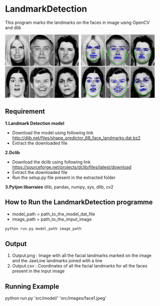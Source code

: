 # LandmarkDetection
This program marks the landmarks on the faces in image using OpenCV and dlib

![](/src/images/face_m.jpeg). 
![](/src/images/face_m_o.jpeg)

## Requirement
**1.Landmark Detection model**
* Download the model using following link http://dlib.net/files/shape_predictor_68_face_landmarks.dat.bz2
* Extract the downloaded file

**2.Dclib**
* Download the dclib using following link https://sourceforge.net/projects/dclib/files/latest/download
* Extract the downloaded file
* Run the setup.py file present in the extracted folder

**3.Pytjon libarraies**
dlib, pandas, numpy, sys, dlib, cv2

## How to Run the LandmarkDetection programme
* model_path = path_to_the_model_dat_file
* image_path = path_to_the_imput_image
```bash
python run.py model_path image_path
```


## Output
1. Output.png : Image with all the facial landmarks marked on the image and the JawLine landmarks joined with a line
2. Output.csv : Coordinates of all the facial landmarks for all the faces present in the input image


## Running Example
python run.py 'src/model/' 'src/images/face1.jpeg'
